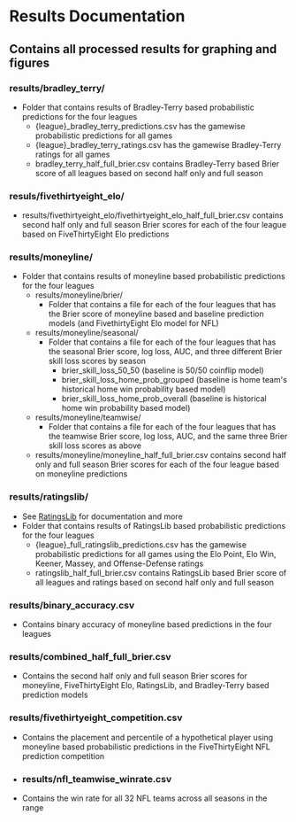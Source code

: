 # Results Documentation

## Contains all processed results for graphing and figures

### results/bradley_terry/
- Folder that contains results of Bradley-Terry based probabilistic predictions for the four leagues
    - {league}_bradley_terry_predictions.csv has the gamewise probabilistic predictions for all games
    - {league}_bradley_terry_ratings.csv has the gamewise Bradley-Terry ratings for all games
    - bradley_terry_half_full_brier.csv contains Bradley-Terry based Brier score of all leagues based on second half only and full season

### resuls/fivethirtyeight_elo/
- results/fivethirtyeight_elo/fivethirtyeight_elo_half_full_brier.csv contains second half only and full season Brier scores for each of the four league based on FiveThirtyEight Elo predictions

### results/moneyline/
- Folder that contains results of moneyline based probabilistic predictions for the four leagues
    - results/moneyline/brier/
        - Folder that contains a file for each of the four leagues that has the Brier score of moneyline based and baseline prediction models (and FivethirtyEight Elo model for NFL)
    - results/moneyline/seasonal/
        - Folder that contains a file for each of the four leagues that has the seasonal Brier score, log loss, AUC, and three different Brier skill loss scores by season
            - brier_skill_loss_50_50 (baseline is 50/50 coinflip model)
            - brier_skill_loss_home_prob_grouped (baseline is home team's historical home win probability based model)
            - brier_skill_loss_home_prob_overall (baseline is historical home win probability based model)
    - results/moneyline/teamwise/
        - Folder that contains a file for each of the four leagues that has the teamwise Brier score, log loss, AUC, and the same three Brier skill loss scores as above
    - results/moneyline/moneyline_half_full_brier.csv contains second half only and full season Brier scores for each of the four league based on moneyline predictions
    
### results/ratingslib/
- See [RatingsLib](https://github.com/ktalattinis/ratingslib) for documentation and more
- Folder that contains results of RatingsLib based probabilistic predictions for the four leagues
    - {league}_full_ratingslib_predictions.csv has the gamewise probabilistic predictions for all games using the Elo Point, Elo Win, Keener, Massey, and Offense-Defense ratings
    - ratingslib_half_full_brier.csv contains RatingsLib based Brier score of all leagues and ratings based on second half only and full season

### results/binary_accuracy.csv
- Contains binary accuracy of moneyline based predictions in the four leagues

### results/combined_half_full_brier.csv
- Contains the second half only and full season Brier scores for moneyline, FiveThirtyEight Elo, RatingsLib, and Bradley-Terry based prediction models

### results/fivethirtyeight_competition.csv
- Contains the placement and percentile of a hypothetical player using moneyline based probabilistic predictions in the FiveThirtyEight NFL prediction competition

- ### results/nfl_teamwise_winrate.csv
- Contains the win rate for all 32 NFL teams across all seasons in the range